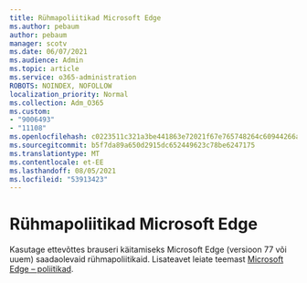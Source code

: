 ```yaml
---
title: Rühmapoliitikad Microsoft Edge
ms.author: pebaum
author: pebaum
manager: scotv
ms.date: 06/07/2021
ms.audience: Admin
ms.topic: article
ms.service: o365-administration
ROBOTS: NOINDEX, NOFOLLOW
localization_priority: Normal
ms.collection: Adm_O365
ms.custom:
- "9006493"
- "11108"
ms.openlocfilehash: c0223511c321a3be441863e72021f67e765748264c60944266ac1bdccdc78896
ms.sourcegitcommit: b5f7da89a650d2915dc652449623c78be6247175
ms.translationtype: MT
ms.contentlocale: et-EE
ms.lasthandoff: 08/05/2021
ms.locfileid: "53913423"
---
```

# <a name="group-policies-in-microsoft-edge"></a>Rühmapoliitikad Microsoft Edge

Kasutage ettevõttes brauseri käitamiseks Microsoft Edge (versioon 77 või uuem) saadaolevaid rühmapoliitikaid. Lisateavet leiate teemast [Microsoft Edge – poliitikad](/deployedge/microsoft-edge-policies#available-policies).
